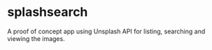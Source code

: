 # splashsearch
A proof of concept app using Unsplash API for listing, searching and viewing the images.
